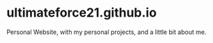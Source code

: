 # ultimateforce21.github.io
Personal Website, with my personal projects, and a little bit about me.

